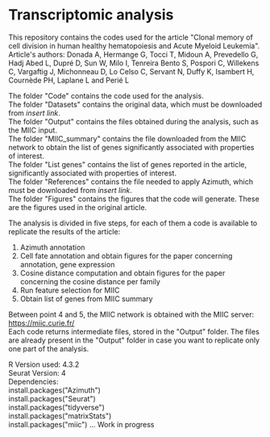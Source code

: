 # Transcriptomic analysis
This repository contains the codes used for the article "Clonal memory of cell division in human healthy hematopoiesis and Acute Myeloid Leukemia".\
Article's authors: Donada A, Hermange G, Tocci T, Midoun A, Prevedello G, Hadj Abed L, Dupré D, Sun W, Milo I, Tenreira Bento S, Pospori C, Willekens C, Vargaftig J, Michonneau D, Lo Celso C, Servant N, Duffy K, Isambert H, Cournède PH, Laplane L and Perié L

The folder "Code" contains the code used for the analysis.\
The folder "Datasets" contains the original data, which must be downloaded from *insert link*.\
The folder "Output" contains the files obtained during the analysis, such as the MIIC input.\
The folder "MIIC_summary" contains the file downloaded from the MIIC network to obtain the list of genes significantly associated with properties of interest.\
The folder "List genes" contains the list of genes reported in the article, significantly associated with properties of interest.\
The folder "References" contains the file needed to apply Azimuth, which must be downloaded from *insert link*.\
The folder "Figures" contains the figures that the code will generate. These are the figures used in the original article.

The analysis is divided in five steps, for each of them a code is available to replicate the results of the article:
1. Azimuth annotation 
2. Cell fate annotation and obtain figures for the paper concerning annotation, gene expression 
3. Cosine distance computation and obtain figures for the paper concerning the cosine distance per family 
4. Run feature selection for MIIC 
5. Obtain list of genes from MIIC summary 

Between point 4 and 5, the MIIC network is obtained with the MIIC server: https://miic.curie.fr/ \
Each code returns intermediate files, stored in the "Output" folder. The files are already present in the "Output" folder in case you want to replicate only one part of the analysis.

R Version used: 4.3.2\
Seurat Version: 4\
Dependencies:\
install.packages("Azimuth")\
install.packages("Seurat")\
install.packages("tidyverse")\
install.packages("matrixStats")\
install.packages("miic")
… Work in progress 
